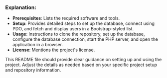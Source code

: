 ### Explanation:

- **Prerequisites**: Lists the required software and tools.
- **Setup**: Provides detailed steps to set up the database, connect using PDO, and fetch and display users in a Bootstrap-styled list.
- **Usage**: Instructions to clone the repository, set up the database, configure the database connection, start the PHP server, and open the application in a browser.
- **License**: Mentions the project's license.

This README file should provide clear guidance on setting up and using the project. Adjust the details as needed based on your specific project setup and repository information.
